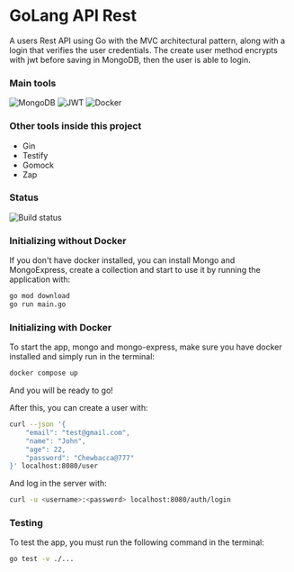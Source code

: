 # GoLang API Rest

A users Rest API using Go with the MVC architectural pattern, along with a login that verifies the user credentials.
The create user method encrypts with jwt before saving in MongoDB, then the user is able to login.

### Main tools

![MongoDB](https://img.shields.io/badge/MongoDB-black.svg?style=for-the-badge&logo=mongodb&logoColor=white)
![JWT](https://img.shields.io/badge/JWT-black?style=for-the-badge&logo=JSON%20web%20tokens)
![Docker](https://img.shields.io/badge/docker-black.svg?style=for-the-badge&logo=docker&logoColor=white)

### Other tools inside this project

- Gin
- Testify
- Gomock
- Zap

### Status

![Build status](https://github.com/BrunoPolaski/go-crud/actions/workflows/build.yml/badge.svg)

### Initializing without Docker

If you don't have docker installed, you can install Mongo and MongoExpress, create a collection and start to use it by running the application with:

```bash
go mod download
go run main.go
```

### Initializing with Docker

To start the app, mongo and mongo-express, make sure you have docker installed and simply run in the terminal:

```bash
docker compose up
```

And you will be ready to go!

After this, you can create a user with:

```bash
curl --json '{
	"email": "test@gmail.com",
	"name": "John",
	"age": 22,
	"password": "Chewbacca@777"
}' localhost:8080/user
```

And log in the server with:

```bash
curl -u <username>:<password> localhost:8080/auth/login
```

### Testing

To test the app, you must run the following command in the terminal:

```bash
go test -v ./...
```
